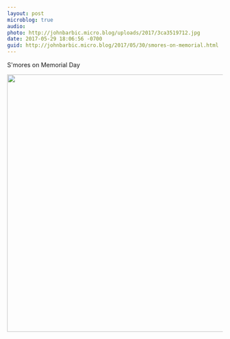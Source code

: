 ```yaml
---
layout: post
microblog: true
audio: 
photo: http://johnbarbic.micro.blog/uploads/2017/3ca3519712.jpg
date: 2017-05-29 18:06:56 -0700
guid: http://johnbarbic.micro.blog/2017/05/30/smores-on-memorial.html
---
```

S'mores on Memorial Day

<img src="http://johnbarbic.micro.blog/uploads/2017/3ca3519712.jpg" width="600" height="600" style="height: auto" />
